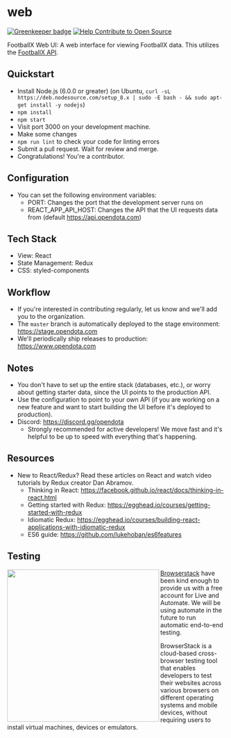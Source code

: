 # web

[![Greenkeeper badge](https://badges.greenkeeper.io/odota/web.svg)](https://greenkeeper.io/)
[![Help Contribute to Open Source](https://www.codetriage.com/odota/web/badges/users.svg)](https://www.codetriage.com/odota/web)

FootballX Web UI: A web interface for viewing FootballX data. This utilizes the [FootballX API](https://docs.ttab.me).

Quickstart
----
* Install Node.js (6.0.0 or greater) (on Ubuntu, `curl -sL https://deb.nodesource.com/setup_8.x | sudo -E bash - && sudo apt-get install -y nodejs`)
* `npm install`
* `npm start`
* Visit port 3000 on your development machine.
* Make some changes
* `npm run lint` to check your code for linting errors
* Submit a pull request. Wait for review and merge.
* Congratulations! You're a contributor.

Configuration
----
* You can set the following environment variables:
  * PORT: Changes the port that the development server runs on
  * REACT_APP_API_HOST: Changes the API that the UI requests data from (default https://api.opendota.com)

Tech Stack
----
* View: React
* State Management: Redux
* CSS: styled-components

Workflow
----
* If you're interested in contributing regularly, let us know and we'll add you to the organization.
* The `master` branch is automatically deployed to the stage environment: https://stage.opendota.com
* We'll periodically ship releases to production: https://www.opendota.com

Notes
----
* You don't have to set up the entire stack (databases, etc.), or worry about getting starter data, since the UI points to the production API.
* Use the configuration to point to your own API (if you are working on a new feature and want to start building the UI before it's deployed to production).
* Discord: https://discord.gg/opendota
  * Strongly recommended for active developers! We move fast and it's helpful to be up to speed with everything that's happening.

Resources
----
* New to React/Redux? Read these articles on React and watch video tutorials by Redux creator Dan Abramov.
  * Thinking in React: https://facebook.github.io/react/docs/thinking-in-react.html
  * Getting started with Redux: https://egghead.io/courses/getting-started-with-redux
  * Idiomatic Redux: https://egghead.io/courses/building-react-applications-with-idiomatic-redux
  * ES6 guide: https://github.com/lukehoban/es6features

Testing
----
<img src="/.github/browserstack_logo.png?raw=true" width="350" align="left">

[Browserstack](https://www.browserstack.com/start) have been kind enough to provide us with a free account for Live and Automate. We will be using automate in the future to run automatic end-to-end testing.

BrowserStack is a cloud-based cross-browser testing tool that enables developers to test their websites across various browsers on different operating systems and mobile devices, without requiring users to install virtual machines, devices or emulators.

